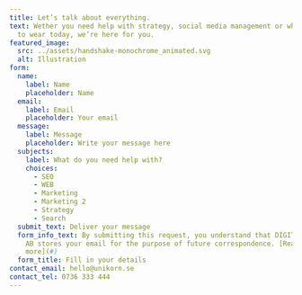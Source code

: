 ```yaml
---
title: Let’s talk about everything.
text: Wether you need help with strategy, social media management or which shoes
  to wear today, we’re here for you.
featured_image:
  src: ../assets/handshake-monochrome_animated.svg
  alt: Illustration
form:
  name:
    label: Name
    placeholder: Name
  email:
    label: Email
    placeholder: Your email
  message:
    label: Message
    placeholder: Write your message here
  subjects:
    label: What do you need help with?
    choices:
      - SEO
      - WEB
      - Marketing
      - Marketing 2
      - Strategy
      - Search
  submit_text: Deliver your message
  form_info_text: By submitting this request, you understand that DIGITAL UNIKORN
    AB stores your email for the purpose of future correspondence. [Read
    more](#)
  form_title: Fill in your details
contact_email: hello@unikorn.se
contact_tel: 0736 333 444
---
```


